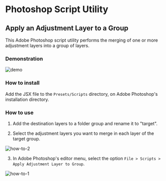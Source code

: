 # Photoshop Script Utility
## Apply an Adjustment Layer to a Group

This Adobe Photoshop script utility performs the merging of one or more adjustment layers into a group of layers.

### Demonstration
![demo](https://user-images.githubusercontent.com/2921281/234687312-b8d60447-b988-41da-bcd7-ee4ba8909780.gif)

### How to install

Add the JSX file to the `Presets/Scripts` directory, on Adobe Photoshop's installation directory.

### How to use

1. Add the destination layers to a folder group and rename it to "target".

2. Select the adjustment layers you want to merge in each layer of the target group.

![how-to-2](https://user-images.githubusercontent.com/2921281/234687347-c8141174-c32f-4d99-a4f9-e281f402aecc.jpg)

3. In Adobe Photoshop's editor menu, select the option `File > Scripts > Apply Adjustment Layer to Group`.

![how-to-1](https://user-images.githubusercontent.com/2921281/234687412-2b30c7c4-cb38-4f1b-9a79-2419475a7b7a.jpg)
